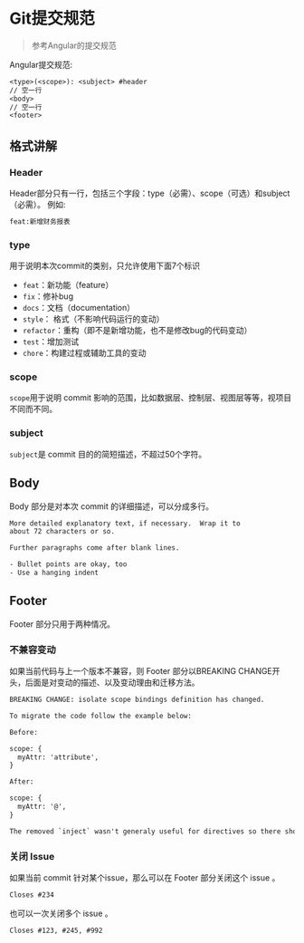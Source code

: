 # Git提交规范
> 参考Angular的提交规范

Angular提交规范:  
```txt
<type>(<scope>): <subject> #header
// 空一行
<body>
// 空一行
<footer> 
```

## 格式讲解
### Header
Header部分只有一行，包括三个字段：type（必需）、scope（可选）和subject（必需）。
例如:
```txt
feat:新增财务报表
```

### type
用于说明本次commit的类别，只允许使用下面7个标识  
- `feat`：新功能（feature）
- `fix`：修补bug
- `docs`：文档（documentation）
- `style`： 格式（不影响代码运行的变动）
- `refactor`：重构（即不是新增功能，也不是修改bug的代码变动）
- `test`：增加测试
- `chore`：构建过程或辅助工具的变动

### scope  
`scope`用于说明 commit 影响的范围，比如数据层、控制层、视图层等等，视项目不同而不同。  

### subject 
`subject`是 commit 目的的简短描述，不超过50个字符。


## Body
Body 部分是对本次 commit 的详细描述，可以分成多行。
```txt
More detailed explanatory text, if necessary.  Wrap it to 
about 72 characters or so. 

Further paragraphs come after blank lines.

- Bullet points are okay, too
- Use a hanging indent
```


## Footer  
Footer 部分只用于两种情况。
### 不兼容变动  
如果当前代码与上一个版本不兼容，则 Footer 部分以BREAKING CHANGE开头，后面是对变动的描述、以及变动理由和迁移方法。 
```txt
BREAKING CHANGE: isolate scope bindings definition has changed.

To migrate the code follow the example below:

Before:

scope: {
  myAttr: 'attribute',
}

After:

scope: {
  myAttr: '@',
}

The removed `inject` wasn't generaly useful for directives so there should be no code using it.
``` 
### 关闭 Issue 
如果当前 commit 针对某个issue，那么可以在 Footer 部分关闭这个 issue 。
```txt
Closes #234
``` 
也可以一次关闭多个 issue 。
```txt
Closes #123, #245, #992
``` 